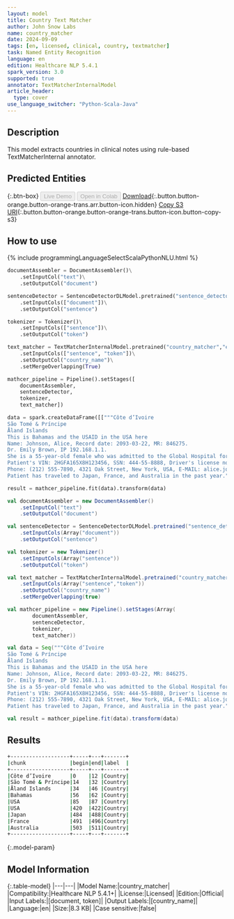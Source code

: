 ```yaml
---
layout: model
title: Country Text Matcher
author: John Snow Labs
name: country_matcher
date: 2024-09-09
tags: [en, licensed, clinical, country, textmatcher]
task: Named Entity Recognition
language: en
edition: Healthcare NLP 5.4.1
spark_version: 3.0
supported: true
annotator: TextMatcherInternalModel
article_header:
  type: cover
use_language_switcher: "Python-Scala-Java"
---
```


## Description

This model extracts countries in clinical notes using rule-based TextMatcherInternal annotator.

## Predicted Entities



{:.btn-box}
<button class="button button-orange" disabled>Live Demo</button>
<button class="button button-orange" disabled>Open in Colab</button>
[Download](https://s3.amazonaws.com/auxdata.johnsnowlabs.com/clinical/models/country_matcher_en_5.4.1_3.0_1725872813625.zip){:.button.button-orange.button-orange-trans.arr.button-icon.hidden}
[Copy S3 URI](s3://auxdata.johnsnowlabs.com/clinical/models/country_matcher_en_5.4.1_3.0_1725872813625.zip){:.button.button-orange.button-orange-trans.button-icon.button-copy-s3}

## How to use



<div class="tabs-box" markdown="1">
{% include programmingLanguageSelectScalaPythonNLU.html %}
	
```python
documentAssembler = DocumentAssembler()\
    .setInputCol("text")\
    .setOutputCol("document")

sentenceDetector = SentenceDetectorDLModel.pretrained("sentence_detector_dl_healthcare","en","clinical/models")\
    .setInputCols(["document"])\
    .setOutputCol("sentence")

tokenizer = Tokenizer()\
    .setInputCols(["sentence"])\
    .setOutputCol("token")

text_matcher = TextMatcherInternalModel.pretrained("country_matcher","en","clinical/models") \
    .setInputCols(["sentence", "token"])\
    .setOutputCol("country_name")\
    .setMergeOverlapping(True)

mathcer_pipeline = Pipeline().setStages([
    documentAssembler,
    sentenceDetector,
    tokenizer,
    text_matcher])

data = spark.createDataFrame([["""Côte d’Ivoire
São Tomé & Príncipe
Åland Islands
This is Bahamas and the USAID in the USA here
Name: Johnson, Alice, Record date: 2093-03-22, MR: 846275.
Dr. Emily Brown, IP 192.168.1.1.
She is a 55-year-old female who was admitted to the Global Hospital for hip replacement on 03/22/93.
Patient's VIN: 2HGFA165X8H123456, SSN: 444-55-8888, Driver's license no: C789012D.
Phone: (212) 555-7890, 4321 Oak Street, New York, USA, E-MAIL: alice.johnson@example.com.
Patient has traveled to Japan, France, and Australia in the past year."""]]).toDF("text")

result = mathcer_pipeline.fit(data).transform(data)
```
```scala
val documentAssembler = new DocumentAssembler()
	.setInputCol("text")
	.setOutputCol("document")

val sentenceDetector = SentenceDetectorDLModel.pretrained("sentence_detector_dl_healthcare","en","clinical/models")
	.setInputCols(Array("document"))
	.setOutputCol("sentence")

val tokenizer = new Tokenizer()
	.setInputCols(Array("sentence"))
	.setOutputCol("token")

val text_matcher = TextMatcherInternalModel.pretrained("country_matcher","en","clinical/models")
	.setInputCols(Array("sentence","token"))
	.setOutputCol("country_name")
	.setMergeOverlapping(true)

val mathcer_pipeline = new Pipeline().setStages(Array(
		documentAssembler,
		sentenceDetector,
		tokenizer,
		text_matcher))

val data = Seq("""Côte d’Ivoire
São Tomé & Príncipe
Åland Islands
This is Bahamas and the USAID in the USA here
Name: Johnson, Alice, Record date: 2093-03-22, MR: 846275.
Dr. Emily Brown, IP 192.168.1.1.
She is a 55-year-old female who was admitted to the Global Hospital for hip replacement on 03/22/93.
Patient's VIN: 2HGFA165X8H123456, SSN: 444-55-8888, Driver's license no: C789012D.
Phone: (212) 555-7890, 4321 Oak Street, New York, USA, E-MAIL: alice.johnson@example.com.
Patient has traveled to Japan, France, and Australia in the past year.""").toDF("text")

val result = mathcer_pipeline.fit(data).transform(data)
```
</div>

## Results

```bash
+-------------------+-----+---+-------+
|chunk              |begin|end|label  |
+-------------------+-----+---+-------+
|Côte d’Ivoire      |0    |12 |Country|
|São Tomé & Príncipe|14   |32 |Country|
|Åland Islands      |34   |46 |Country|
|Bahamas            |56   |62 |Country|
|USA                |85   |87 |Country|
|USA                |420  |422|Country|
|Japan              |484  |488|Country|
|France             |491  |496|Country|
|Australia          |503  |511|Country|
+-------------------+-----+---+-------+
```

{:.model-param}
## Model Information

{:.table-model}
|---|---|
|Model Name:|country_matcher|
|Compatibility:|Healthcare NLP 5.4.1+|
|License:|Licensed|
|Edition:|Official|
|Input Labels:|[document, token]|
|Output Labels:|[country_name]|
|Language:|en|
|Size:|8.3 KB|
|Case sensitive:|false|
